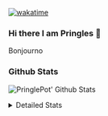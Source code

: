 [![wakatime](https://wakatime.com/badge/user/abd317df-612e-44b4-8787-15db7b574b2f.svg)](https://wakatime.com/@abd317df-612e-44b4-8787-15db7b574b2f)
### Hi there I am Pringles 👋

Bonjourno

### Github Stats
![PringlePot' Github Stats](https://github-readme-stats.vercel.app/api?username=PringlePot&show_icons=true&theme=dark&count_private=true)

<details>
  <summary>Detailed Stats</summary>
    
<!--START_SECTION:waka-->
![Code Time](http://img.shields.io/badge/Code%20Time-388%20hrs%2035%20mins-blue)

![Profile Views](http://img.shields.io/badge/Profile%20Views-2-blue)

![Lines of code](https://img.shields.io/badge/From%20Hello%20World%20I%27ve%20Written-110%20Thousand%20lines%20of%20code-blue)

**🐱 My GitHub Data** 

> 🏆 30 Contributions in the Year 2022
 > 
> 📦 90.6 kB Used in GitHub's Storage 
 > 
> 💼 Opted to Hire
 > 
> 📜 9 Public Repositories 
 > 
> 🔑 11 Private Repositories  
 > 
**I'm an Early 🐤** 

```text
🌞 Morning    122 commits    ████░░░░░░░░░░░░░░░░░░░░░   18.29% 
🌆 Daytime    273 commits    ██████████░░░░░░░░░░░░░░░   40.93% 
🌃 Evening    272 commits    ██████████░░░░░░░░░░░░░░░   40.78% 
🌙 Night      0 commits      ░░░░░░░░░░░░░░░░░░░░░░░░░   0.0%

```
📅 **I'm Most Productive on Sunday** 

```text
Monday       130 commits    ████░░░░░░░░░░░░░░░░░░░░░   19.49% 
Tuesday      59 commits     ██░░░░░░░░░░░░░░░░░░░░░░░   8.85% 
Wednesday    70 commits     ██░░░░░░░░░░░░░░░░░░░░░░░   10.49% 
Thursday     94 commits     ███░░░░░░░░░░░░░░░░░░░░░░   14.09% 
Friday       45 commits     █░░░░░░░░░░░░░░░░░░░░░░░░   6.75% 
Saturday     121 commits    ████░░░░░░░░░░░░░░░░░░░░░   18.14% 
Sunday       148 commits    █████░░░░░░░░░░░░░░░░░░░░   22.19%

```


📊 **This Week I Spent My Time On** 

```text
⌚︎ Time Zone: Europe/Amsterdam

💬 Programming Languages: 
Go                       6 hrs 17 mins       █████████████████████░░░░   85.14% 
TypeScript               53 mins             ███░░░░░░░░░░░░░░░░░░░░░░   12.03% 
JavaScript               6 mins              ░░░░░░░░░░░░░░░░░░░░░░░░░   1.55% 
Bash                     2 mins              ░░░░░░░░░░░░░░░░░░░░░░░░░   0.59% 
GitIgnore file           1 min               ░░░░░░░░░░░░░░░░░░░░░░░░░   0.34%

🔥 Editors: 
GoLand                   6 hrs 23 mins       █████████████████████░░░░   86.42% 
WebStorm                 1 hr                ███░░░░░░░░░░░░░░░░░░░░░░   13.58%

🐱‍💻 Projects: 
Backend                  6 hrs 17 mins       █████████████████████░░░░   85.12% 
Frontend                 1 hr                ███░░░░░░░░░░░░░░░░░░░░░░   13.58% 
MCsniperGO               5 mins              ░░░░░░░░░░░░░░░░░░░░░░░░░   1.3%

💻 Operating System: 
Windows                  7 hrs 23 mins       █████████████████████████   100.0%

```

**I Mostly Code in Java** 

```text
Java                     7 repos             ███████████░░░░░░░░░░░░░░   43.75% 
JavaScript               2 repos             ███░░░░░░░░░░░░░░░░░░░░░░   12.5% 
TypeScript               2 repos             ███░░░░░░░░░░░░░░░░░░░░░░   12.5% 
Python                   1 repo              █░░░░░░░░░░░░░░░░░░░░░░░░   6.25% 
Kotlin                   1 repo              █░░░░░░░░░░░░░░░░░░░░░░░░   6.25%

```


**Timeline**

![Chart not found](https://raw.githubusercontent.com/PringlePot/PringlePot/main/charts/bar_graph.png) 


 Last Updated on 05/02/2022 00:39:17 UTC
<!--END_SECTION:waka-->

</details>
